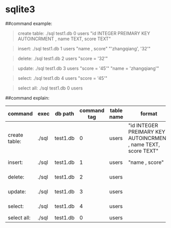 # sqlite3

##command example:

>create table: ./sql test1.db 0 users "id INTEGER PREIMARY KEY AUTOINCRMENT , name TEXT, score TEXT"

>insert: ./sql test1.db 1 users "name , score" "'zhangqiang', '32'"

>delete: ./sql test1.db 2 users "score = '32'"

>update: ./sql test1.db 3 users "score = '45'" "name = 'zhangqiang'"

>select: ./sql test1.db 4 users "score = '45'"

>select all: ./sql test1.db 0 users


##command explain:


command | exec| db path| command tag| table name| format| cotent| condition
--------|------|------|---------|----------------|-------|------|-----------
create table:| ./sql| test1.db| 0| users| "id INTEGER PREIMARY KEY AUTOINCRMENT , name TEXT, score TEXT"
insert:| ./sql| test1.db |1 |users| "name , score" |"'zhangqiang', '32'"
delete:| ./sql |test1.db |2| users||| "score = '32'"
update:| ./sql| test1.db| 3| users ||"score = '45'"| "name = 'zhangqiang'"
select:| ./sql |test1.db| 4|users |||"score = '45'"
select all:| ./sql| test1.db| 0 |users
